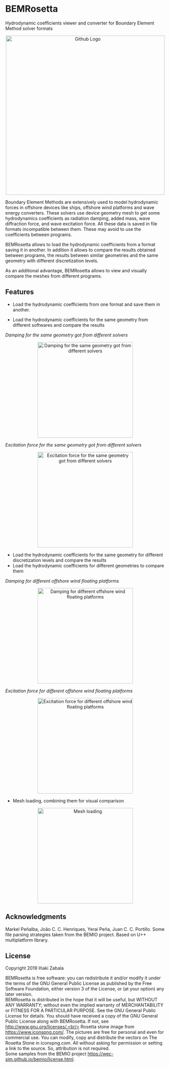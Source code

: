 # BEMRosetta
Hydrodynamic coefficients viewer and converter for Boundary Element Method solver formats

<p align="center"><img src="https://github.com/izabala123/BEMRosetta/blob/master/other/md%20resources/deepcwind.jpg" width="500" title="Github Logo"></p>

Boundary Element Methods are extensively used to model hydrodynamic forces in offshore devices like ships, offshore wind platforms and wave energy converters. These solvers use device geometry mesh to get some hydrodynamics coefficients as radiation damping, added mass, wave diffraction force, and wave excitation force. All these data is saved in file formats incompatible between them. These may avoid to use the coefficients between programs. 

BEMRosetta allows to load the hydrodynamic coefficients from a format saving it in another. In addition it allows to compare the results obtained between programs, the results between similar geometries and the same geometry with different discretization levels.

As an additional advantage, BEMRosetta allows to view and visually compare the meshes from different programs.


## Features

* Load the hydrodynamic coefficients from one format and save them in another.

* Load the hydrodynamic coefficients for the same geometry from different softwares and compare the results

_Damping for the same geometry got from different solvers_
  
<p align="center"><img src="https://github.com/izabala123/BEMRosetta/blob/master/other/md%20resources/2%20solvers%20B.jpg" width="300" title="Damping for the same geometry got from different solvers"></p>

_Excitation force for the same geometry got from different solvers_
  
<p align="center"><img src="https://github.com/izabala123/BEMRosetta/blob/master/other/md%20resources/2%20solvers%20exc.jpg" width="300" title="Excitation force for the same geometry got from different solvers"></p>

* Load the hydrodynamic coefficients for the same geometry for different discretization levels and compare the results
* Load the hydrodynamic coefficients for different geometries to compare them

_Damping for different offshore wind floating platforms_
  
<p align="center"><img src="https://github.com/izabala123/BEMRosetta/blob/master/other/md%20resources/offshore%20wind%20platforms%20B.png" width="300" title="Damping for different offshore wind floating platforms"></p>

_Excitation force for different offshore wind floating platforms_
  
<p align="center"><img src="https://github.com/izabala123/BEMRosetta/blob/master/other/md%20resources/offshore%20wind%20platforms%20exc.jpg" width="300" title="Excitation force for different offshore wind floating platforms"></p>

* Mesh loading, combining them for visual comparison 

<p align="center"><img src="https://github.com/izabala123/BEMRosetta/blob/master/other/md%20resources/deepcwind.jpg" width="300" title="Mesh loading"></p>


## Acknowledgments

Markel Peñalba, João C. C. Henriques, Yerai Peña, Juan C. C. Portillo.
Some file parsing strategies taken from the BEMIO project.
Based on U++ multiplatform library.


## License

Copyright 2019 Iñaki Zabala

BEMRosetta is free software: you can redistribute it and/or modify it under the terms of the GNU General Public License as published by the Free Software Foundation, either version 3 of the License, or (at your option) any later version.\
BEMRosetta is distributed in the hope that it will be useful, but WITHOUT ANY WARRANTY; without even the implied warranty of MERCHANTABILITY or FITNESS FOR A PARTICULAR PURPOSE. See the GNU General Public License for details. You should have received a copy of the GNU General Public License along with BEMRosetta. If not, see http://www.gnu.org/licenses/.<br/>
Rosetta stone image from https://www.iconspng.com/. The pictures are free for personal and even for commercial use. You can modify, copy and distribute the vectors on The Rosetta Stone in iconspng.com. All without asking for permission or setting a link to the source. So, attribution is not required.<br/>
Some samples from the BEMIO project https://wec-sim.github.io/bemio/license.html.
